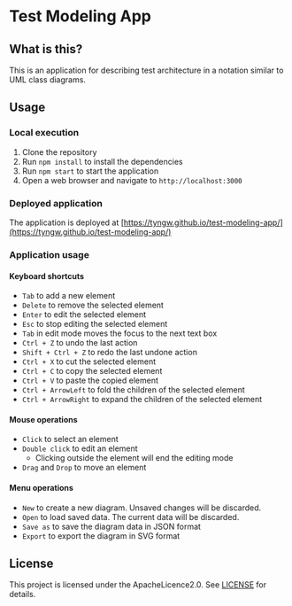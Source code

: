 # Test Modeling App
## What is this?
This is an application for describing test architecture in a notation similar to UML class diagrams.

## Usage
### Local execution
1. Clone the repository
2. Run `npm install` to install the dependencies
3. Run `npm start` to start the application
4. Open a web browser and navigate to `http://localhost:3000`

### Deployed application
The application is deployed at [https://tyngw.github.io/test-modeling-app/](https://tyngw.github.io/test-modeling-app/)

### Application usage
#### Keyboard shortcuts
- `Tab` to add a new element
- `Delete` to remove the selected element
- `Enter` to edit the selected element
- `Esc` to stop editing the selected element
- `Tab` in edit mode moves the focus to the next text box
- `Ctrl + Z` to undo the last action
- `Shift + Ctrl + Z` to redo the last undone action
- `Ctrl + X` to cut the selected element
- `Ctrl + C` to copy the selected element
- `Ctrl + V` to paste the copied element
- `Ctrl + ArrowLeft` to fold the children of the selected element
- `Ctrl + ArrowRight` to expand the children of the selected element

#### Mouse operations
- `Click` to select an element
- `Double click` to edit an element
  - Clicking outside the element will end the editing mode
- `Drag` and `Drop` to move an element

#### Menu operations
- `New` to create a new diagram. Unsaved changes will be discarded.
- `Open` to load saved data. The current data will be discarded.
- `Save as` to save the diagram data in JSON format
- `Export` to export the diagram in SVG format

## License
This project is licensed under the ApacheLicence2.0. See [LICENSE](./LICENSE) for details.